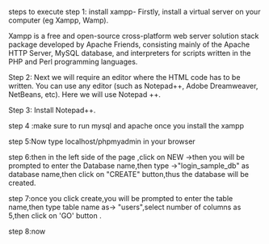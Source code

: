 steps to execute
step 1: install xampp- Firstly, install a virtual server on your computer (eg Xampp, Wamp).
 
Xampp is a free and open-source cross-platform web server solution stack package developed by Apache Friends, consisting mainly of the Apache HTTP Server, MySQL database, and interpreters for scripts written in the PHP and Perl programming languages. 

Step 2: Next we will require an editor where the HTML code has to be written. You can use any editor (such as Notepad++, Adobe Dreamweaver, NetBeans, etc). Here we will use Notepad ++.

Step 3: Install Notepad++. 

step 4 :make sure to run mysql and apache once you install the xampp

step 5:Now type localhost/phpmyadmin in your browser

step 6:then in the left side of the page ,click on NEW ->then you will be prompted to enter the Database name,then type ->"login_sample_db" as database name,then click on "CREATE" button,thus the database will be created.

step 7:once you click create,you will be prompted to  enter the table name,then type table name  as-> "users",select number of columns as 5,then click on 'GO' button .

step 8:now 
